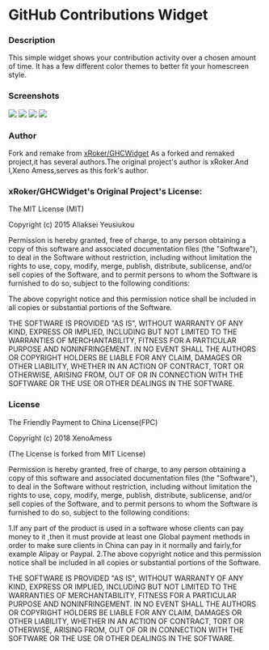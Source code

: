 GitHub Contributions Widget
==========

### Description
This simple widget shows your contribution activity over a chosen amount of time. It has a few different color themes to better fit your homescreen style.

<!--
  <a href="https://play.google.com/store/apps/details?id=by.aleks.ghcwidget">
    <img alt="Get it on Google Play"
         src="https://developer.android.com/images/brand/en_generic_rgb_wo_60.png" />
  </a>
-->

### Screenshots

<div id="pics" style=display:inline>
  <img src="https://raw.githubusercontent.com/XenoAmess/GHCWidget/master/pic/Screenshot_2018-03-12-01-18-42.png">
  <img src="https://raw.githubusercontent.com/XenoAmess/GHCWidget/master/pic/Screenshot_2018-03-12-01-18-29.png">
  <img src="https://raw.githubusercontent.com/XenoAmess/GHCWidget/master/pic/Screenshot_2018-03-12-01-18-07.png">
  <img src="https://raw.githubusercontent.com/XenoAmess/GHCWidget/master/pic/Screenshot_2018-03-12-01-20-29.png">
</div>


### Author
Fork and remake from [xRoker/GHCWidget](https://github.com/xRoker/GHCWidget "https://github.com/xRoker/GHCWidget")
As a forked and remaked project,it has several authors.The original project's author is xRoker.And I,Xeno Amess,serves as this fork's author.


### xRoker/GHCWidget's Original Project's License:

The MIT License (MIT)

Copyright (c) 2015 Aliaksei Yeusiukou

Permission is hereby granted, free of charge, to any person obtaining a copy
of this software and associated documentation files (the "Software"), to deal
in the Software without restriction, including without limitation the rights
to use, copy, modify, merge, publish, distribute, sublicense, and/or sell
copies of the Software, and to permit persons to whom the Software is
furnished to do so, subject to the following conditions:

The above copyright notice and this permission notice shall be included in all
copies or substantial portions of the Software.

THE SOFTWARE IS PROVIDED "AS IS", WITHOUT WARRANTY OF ANY KIND, EXPRESS OR
IMPLIED, INCLUDING BUT NOT LIMITED TO THE WARRANTIES OF MERCHANTABILITY,
FITNESS FOR A PARTICULAR PURPOSE AND NONINFRINGEMENT. IN NO EVENT SHALL THE
AUTHORS OR COPYRIGHT HOLDERS BE LIABLE FOR ANY CLAIM, DAMAGES OR OTHER
LIABILITY, WHETHER IN AN ACTION OF CONTRACT, TORT OR OTHERWISE, ARISING FROM,
OUT OF OR IN CONNECTION WITH THE SOFTWARE OR THE USE OR OTHER DEALINGS IN THE
SOFTWARE.


### License

The Friendly Payment to China License(FPC)

Copyright (c) 2018 XenoAmess

(The License is forked from MIT License)

Permission is hereby granted, free of charge, to any person obtaining a copy
of this software and associated documentation files (the "Software"), to deal
in the Software without restriction, including without limitation the rights
to use, copy, modify, merge, publish, distribute, sublicense, and/or sell
copies of the Software, and to permit persons to whom the Software is
furnished to do so, subject to the following conditions:

1.If any part of the product is used in a software whose clients can pay money to it ,then it must provide at least one Global payment methods in order to make sure clients in China can pay in it normally and fairly,for example Alipay or Paypal.
2.The above copyright notice and this permission notice shall be included in all
copies or substantial portions of the Software.

THE SOFTWARE IS PROVIDED "AS IS", WITHOUT WARRANTY OF ANY KIND, EXPRESS OR
IMPLIED, INCLUDING BUT NOT LIMITED TO THE WARRANTIES OF MERCHANTABILITY,
FITNESS FOR A PARTICULAR PURPOSE AND NONINFRINGEMENT. IN NO EVENT SHALL THE
AUTHORS OR COPYRIGHT HOLDERS BE LIABLE FOR ANY CLAIM, DAMAGES OR OTHER
LIABILITY, WHETHER IN AN ACTION OF CONTRACT, TORT OR OTHERWISE, ARISING FROM,
OUT OF OR IN CONNECTION WITH THE SOFTWARE OR THE USE OR OTHER DEALINGS IN THE
SOFTWARE.

